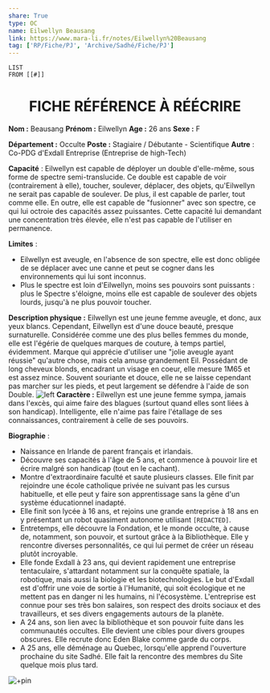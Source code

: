 ```yaml
---  
share: True  
type: OC  
name: Eilwellyn Beausang  
link: https://www.mara-li.fr/notes/Eilwellyn%20Beausang  
tag: ['RP/Fiche/PJ', 'Archive/Sadhé/Fiche/PJ']  
---  
```

```dataview
LIST
FROM [[#]]
```


<h1><center> FICHE RÉFÉRENCE À RÉÉCRIRE </h1></center>


**Nom :** Beausang
**Prénom :** Eilwellyn 
**Age :** 26 ans
**Sexe :** F

**Département :** Occulte
**Poste :** Stagiaire / Débutante - Scientifique
**Autre** : Co-PDG d'Exdall Entreprise (Entreprise de high-Tech) 

**Capacité** : Eilwellyn est capable de déployer un double d'elle-même, sous forme de spectre semi-translucide. Ce double est capable de voir (contrairement à elle), toucher, soulever, déplacer, des objets, qu'Eilwellyn ne serait pas capable de soulever. De plus, il est capable de parler, tout comme elle. En outre, elle est capable de "fusionner" avec son spectre, ce qui lui octroie des capacités assez puissantes. Cette capacité lui demandant une concentration très élevée, elle n'est pas capable de l'utiliser en permanence. 

**Limites** : 
- Eilwellyn est aveugle, en l'absence de son spectre, elle est donc obligée de se déplacer avec une canne et peut se cogner dans les environnements qui lui sont inconnus.
- Plus le spectre est loin d'Eilwellyn, moins ses pouvoirs sont puissants : plus le Spectre s'éloigne, moins elle est capable de soulever des objets lourds, jusqu'à ne plus pouvoir toucher.

**Description physique :** Eilwellyn est une jeune femme aveugle, et donc, aux yeux blancs. Cependant, Eilwellyn est d'une douce beauté, presque surnaturelle. Considérée comme une des plus belles femmes du monde, elle est l'égérie de quelques marques de couture, à temps partiel, évidemment. Marque qui apprécie d'utiliser une "jolie aveugle ayant réussie" qu'autre chose, mais cela amuse grandement Eil.
Possédant de long cheveux blonds, encadrant un visage en coeur, elle mesure 1M65 et est assez mince. Souvent souriante et douce, elle ne se laisse cependant pas marcher sur les pieds, et peut largement se défendre à l'aide de son Double.
![left](https://i.imgur.com/y5j6KvJ.png)
**Caractère :**  Eilwellyn est une jeune femme sympa, jamais dans l'excès, qui aime faire des blagues (surtout quand elles sont liées à son handicap). Intelligente, elle n'aime pas faire l'étallage de ses connaissances, contrairement à celle de ses pouvoirs.

**Biographie** :
- Naissance en Irlande de parent français et irlandais.
- Découvre ses capacités à l'âge de 5 ans, et commence à pouvoir lire et écrire malgré son handicap (tout en le cachant).
- Montre d'extraordinaire faculté et saute plusieurs classes. Elle finit par rejoindre une école catholique privée ne suivant pas les cursus habituelle, et elle peut y faire son apprentissage sans la gêne d'un système éducationnel inadapté. 
- Elle finit son lycée à 16 ans, et rejoins une grande entreprise à 18 ans en y présentant un robot quasiment autonome utilisant `[REDACTED]`. 
- Entretemps, elle découvre la Fondation, et le monde occulte, à cause de, notamment, son pouvoir, et surtout grâce à la Bibliothèque. Elle y rencontre diverses personnalités, ce qui lui permet de créer un réseau plutôt incroyable.
- Elle fonde Exdall à 23 ans, qui devient rapidement une entreprise tentaculaire, s'attardant notamment sur la conquête spatiale, la robotique, mais aussi la biologie et les biotechnologies. Le but d'Exdall est d'offrir une voie de sortie à l'Humanité, qui soit écologique et ne mettent pas en danger ni les humains, ni l'écosystème. L'entreprise est connue pour ses très bon salaires, son respect des droits sociaux et des travailleurs, et ses divers engagements autours de la planète.
- A 24 ans, son lien avec la bibliothèque et son pouvoir fuite dans les communautés occultes. Elle devient une cibles pour divers groupes obscures. Elle recrute donc Eden Blake comme garde du corps. 
- A 25 ans, elle déménage au Quebec, lorsqu'elle apprend l'ouverture prochaine du site Sadhé. Elle fait la rencontre des membres du Site quelque mois plus tard.



![+pin](https://i.imgur.com/9uNrYCL.png)